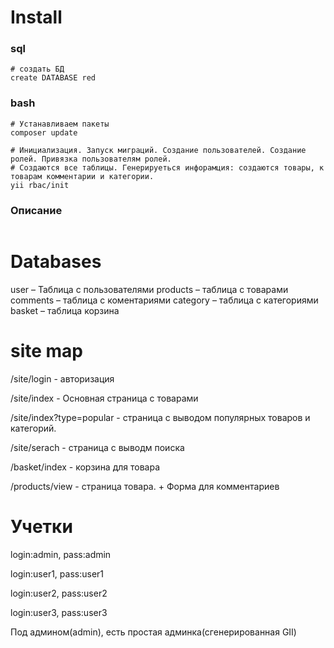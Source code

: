# Install

### sql
~~~
# создать БД
create DATABASE red
~~~
### bash
~~~
# Устанавливаем пакеты 
composer update

# Инициализация. Запуск миграций. Создание пользователей. Создание ролей. Привязка пользователям ролей.
# Создаются все таблицы. Генерируеться инфорамция: создаются товары, к товарам комментарии и категории.
yii rbac/init
~~~



### Описание
~~~

~~~



# Databases
user – Таблица с пользователями
products – таблица с товарами
comments – таблица с коментариями
category – таблица с категориями
basket – таблица корзина


# site map
/site/login - авторизация

/site/index - Основная страница с товарами

/site/index?type=popular - страница с выводом популярных товаров и категорий. 

/site/serach - страница с выводм поиска

/basket/index - корзина для товара

/products/view - страница товара. + Форма для комментариев



# Учетки
login:admin, pass:admin

login:user1, pass:user1

login:user2, pass:user2

login:user3, pass:user3

Под админом(admin), есть простая админка(сгенерированная GII)


